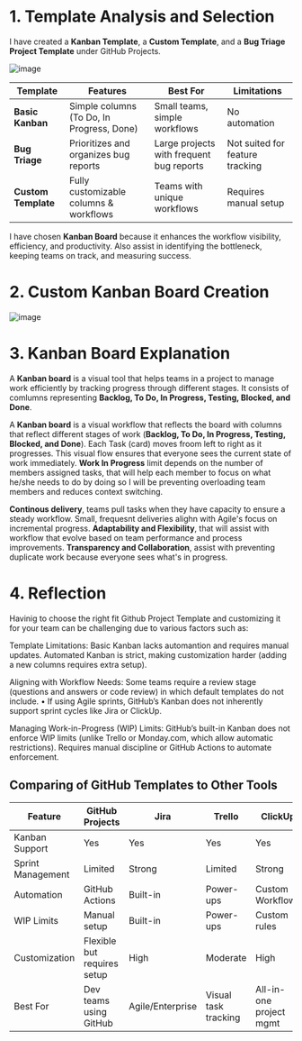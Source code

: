 # 1. Template Analysis and Selection

I have created a **Kanban Template**, a **Custom Template**, and a **Bug Triage Project Template** under GitHub Projects.


![image](https://github.com/user-attachments/assets/7d14e3ab-025e-4802-95c8-5eb68c07dbd7)




| Template            | Features                                              | Best For                                      | Limitations |
|---------------------|-------------------------------------------------------|-----------------------------------------------|-------------|
| **Basic Kanban**    | Simple columns (To Do, In Progress, Done)             | Small teams, simple workflows                | No automation |
| **Bug Triage**      | Prioritizes and organizes bug reports                 | Large projects with frequent bug reports     | Not suited for feature tracking |
| **Custom Template** | Fully customizable columns & workflows                 | Teams with unique workflows                  | Requires manual setup |

I have chosen **Kanban Board** because it enhances the workflow visibility, efficiency, and productivity. Also assist in identifying the bottleneck, keeping teams on track, and measuring success.

# 2. Custom Kanban Board Creation

![image](https://github.com/user-attachments/assets/26ab36b1-5abd-41c2-a603-22ef94101cf0)


# 3. Kanban Board Explanation

A **Kanban board** is a visual tool that helps teams in a project to manage work efficiently by tracking progress through different stages. It consists of comlumns representing **Backlog, To Do, In Progress, Testing, Blocked, and Done**.

A **Kanban board** is a visual workflow that reflects the board with columns that reflect different stages of work (**Backlog, To Do, In Progress, Testing, Blocked, and Done**). Each Task (card) moves froom left to right as it progresses. This visual flow ensures that everyone sees the current state of work immediately. **Work In Progress** limit depends on the number of members assigned tasks, that will help each member to focus on what he/she needs to do by doing so I will be preventing overloading team members and reduces context switching. 

**Continous delivery**, teams pull tasks when they have capacity to ensure a steady workflow. Small, frequesnt deliveries alighn with Agile's focus on incremental progress. **Adaptability and Flexibility**, that will assist with workflow that evolve based on team performance and process improvements. **Transparency and Collaboration**, assist with preventing duplicate work because everyone sees what's in progress.

# 4. Reflection

Havinig to choose the right fit Github Project Template and customizing it for your team can be challenging due to various factors such as:

Template Limitations: Basic Kanban lacks automantion and requires manual updates. Automated Kanban is strict, making customization harder (adding a new columns requires extra setup). 

Aligning with Workflow Needs: Some teams require a review stage (questions and answers or code review) in which default templates do not include. •	If using Agile sprints, GitHub’s Kanban does not inherently support sprint cycles like Jira or ClickUp.

Managing Work-in-Progress (WIP) Limits:	GitHub’s built-in Kanban does not enforce WIP limits (unlike Trello or Monday.com, which allow automatic restrictions). Requires manual discipline or GitHub Actions to automate enforcement.


## Comparing of GitHub Templates to Other Tools

|Feature	| GitHub Projects	| Jira	|Trello	| ClickUp |
|---------|-----------------|-------|-------|---------|
|Kanban Support	| Yes	| Yes	| Yes | Yes|
|Sprint Management | Limited| Strong	| Limited|	Strong|
|Automation|	 GitHub Actions|	 Built-in	| Power-ups|	Custom Workflows|
|WIP Limits|	 Manual setup	 |Built-in	| Power-ups| 	 Custom rules|
|Customization|	 Flexible but requires setup	| High|	 Moderate |	 High|
|Best For|	Dev teams using GitHub	|Agile/Enterprise	|Visual task tracking|	All-in-one project mgmt|

